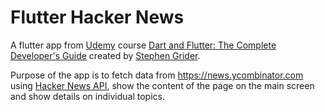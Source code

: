 # Flutter Hacker News

A flutter app from [Udemy](https://www.udemy.com) course [Dart and Flutter: The Complete Developer's Guide](https://www.udemy.com/course/dart-and-flutter-the-complete-developers-guide/) created by [Stephen Grider](https://www.udemy.com/user/sgslo/).

Purpose of the app is to fetch data from https://news.ycombinator.com using [Hacker News API](https://github.com/HackerNews/API), show the content of the page on the main screen and show details on individual topics.
